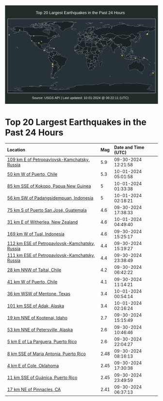 ![Map](./map.png)

# Top 20 Largest Earthquakes in the Past 24 Hours

| Location | Mag | Date and Time (UTC) |
|:---|:---|:---|
| [109 km E of Petropavlovsk-Kamchatsky, Russia](https://earthquake.usgs.gov/earthquakes/eventpage/us7000nh82) | 5.9 | 09-30-2024 12:21:58 |
| [50 km W of Puerto, Chile](https://earthquake.usgs.gov/earthquakes/eventpage/us7000nhdc) | 5.3 | 10-01-2024 05:01:58 |
| [85 km SSE of Kokopo, Papua New Guinea](https://earthquake.usgs.gov/earthquakes/eventpage/us7000nhci) | 5 | 10-01-2024 01:33:38 |
| [56 km SW of Padangsidempuan, Indonesia](https://earthquake.usgs.gov/earthquakes/eventpage/us7000nhcp) | 5 | 10-01-2024 02:18:21 |
| [75 km S of Puerto San José, Guatemala](https://earthquake.usgs.gov/earthquakes/eventpage/us7000nha6) | 4.6 | 09-30-2024 17:38:33 |
| [31 km E of Witherlea, New Zealand](https://earthquake.usgs.gov/earthquakes/eventpage/us7000nhda) | 4.6 | 10-01-2024 04:49:40 |
| [169 km W of Tual, Indonesia](https://earthquake.usgs.gov/earthquakes/eventpage/us7000nh91) | 4.6 | 09-30-2024 15:25:17 |
| [112 km ESE of Petropavlovsk-Kamchatsky, Russia](https://earthquake.usgs.gov/earthquakes/eventpage/us7000nh90) | 4.4 | 09-30-2024 15:19:27 |
| [111 km ESE of Petropavlovsk-Kamchatsky, Russia](https://earthquake.usgs.gov/earthquakes/eventpage/us7000nhby) | 4.4 | 09-30-2024 23:38:49 |
| [28 km NNW of Taltal, Chile](https://earthquake.usgs.gov/earthquakes/eventpage/us7000nh6t) | 4.2 | 09-30-2024 06:42:22 |
| [41 km W of Puerto, Chile](https://earthquake.usgs.gov/earthquakes/eventpage/us7000nh7u) | 4.1 | 09-30-2024 11:14:21 |
| [36 km WSW of Mentone, Texas](https://earthquake.usgs.gov/earthquakes/eventpage/tx2024tgrx) | 3.4 | 10-01-2024 00:54:14 |
| [101 km SSE of Adak, Alaska](https://earthquake.usgs.gov/earthquakes/eventpage/ak024cmu2sio) | 3.4 | 10-01-2024 02:16:24 |
| [19 km NNE of Kootenai, Idaho](https://earthquake.usgs.gov/earthquakes/eventpage/us7000nh8y) | 2.7 | 09-30-2024 15:15:49 |
| [53 km NNE of Petersville, Alaska](https://earthquake.usgs.gov/earthquakes/eventpage/ak024clbhdvd) | 2.6 | 09-30-2024 10:46:46 |
| [5 km E of La Parguera, Puerto Rico](https://earthquake.usgs.gov/earthquakes/eventpage/pr71461443) | 2.6 | 09-30-2024 22:04:27 |
| [8 km SSE of Maria Antonia, Puerto Rico](https://earthquake.usgs.gov/earthquakes/eventpage/pr71461398) | 2.48 | 09-30-2024 08:16:13 |
| [4 km E of Cole, Oklahoma](https://earthquake.usgs.gov/earthquakes/eventpage/ok2024tgcz) | 2.45 | 09-30-2024 17:30:38 |
| [11 km SSE of Guánica, Puerto Rico](https://earthquake.usgs.gov/earthquakes/eventpage/pr71461453) | 2.45 | 09-30-2024 23:49:59 |
| [17 km NE of Pinnacles, CA](https://earthquake.usgs.gov/earthquakes/eventpage/nc75068466) | 2.41 | 09-30-2024 06:37:13 |
